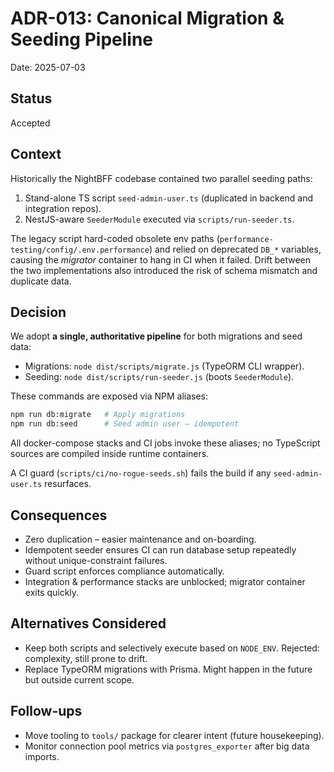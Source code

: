 # ADR-013: Canonical Migration & Seeding Pipeline

Date: 2025-07-03

## Status
Accepted

## Context
Historically the NightBFF codebase contained two parallel seeding paths:

1. Stand-alone TS script `seed-admin-user.ts` (duplicated in backend and integration repos).
2. NestJS-aware `SeederModule` executed via `scripts/run-seeder.ts`.

The legacy script hard-coded obsolete env paths (`performance-testing/config/.env.performance`) and relied on deprecated `DB_*` variables, causing the *migrator* container to hang in CI when it failed.  Drift between the two implementations also introduced the risk of schema mismatch and duplicate data.

## Decision
We adopt **a single, authoritative pipeline** for both migrations and seed data:

* Migrations: `node dist/scripts/migrate.js` (TypeORM CLI wrapper).
* Seeding:    `node dist/scripts/run-seeder.js` (boots `SeederModule`).

These commands are exposed via NPM aliases:

```bash
npm run db:migrate   # Apply migrations
npm run db:seed      # Seed admin user – idempotent
```

All docker-compose stacks and CI jobs invoke these aliases; no TypeScript sources are compiled inside runtime containers.

A CI guard (`scripts/ci/no-rogue-seeds.sh`) fails the build if any `seed-admin-user.ts` resurfaces.

## Consequences
* Zero duplication – easier maintenance and on-boarding.
* Idempotent seeder ensures CI can run database setup repeatedly without unique-constraint failures.
* Guard script enforces compliance automatically.
* Integration & performance stacks are unblocked; migrator container exits quickly.

## Alternatives Considered
* Keep both scripts and selectively execute based on `NODE_ENV`.  Rejected: complexity, still prone to drift.
* Replace TypeORM migrations with Prisma.  Might happen in the future but outside current scope.

## Follow-ups
* Move tooling to `tools/` package for clearer intent (future housekeeping).
* Monitor connection pool metrics via `postgres_exporter` after big data imports. 
